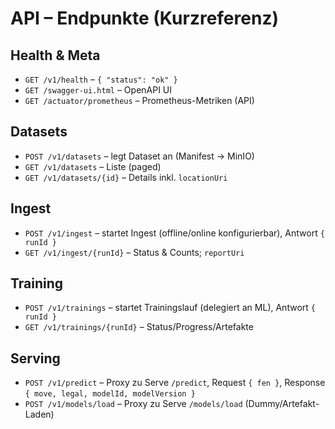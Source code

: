 # API – Endpunkte (Kurzreferenz)

## Health & Meta
- `GET /v1/health` – `{ "status": "ok" }`
- `GET /swagger-ui.html` – OpenAPI UI
- `GET /actuator/prometheus` – Prometheus-Metriken (API)

## Datasets
- `POST /v1/datasets` – legt Dataset an (Manifest → MinIO)
- `GET /v1/datasets` – Liste (paged)
- `GET /v1/datasets/{id}` – Details inkl. `locationUri`

## Ingest
- `POST /v1/ingest` – startet Ingest (offline/online konfigurierbar), Antwort `{ runId }`
- `GET /v1/ingest/{runId}` – Status & Counts; `reportUri`

## Training
- `POST /v1/trainings` – startet Trainingslauf (delegiert an ML), Antwort `{ runId }`
- `GET /v1/trainings/{runId}` – Status/Progress/Artefakte

## Serving
- `POST /v1/predict` – Proxy zu Serve `/predict`, Request `{ fen }`, Response `{ move, legal, modelId, modelVersion }`
- `POST /v1/models/load` – Proxy zu Serve `/models/load` (Dummy/Artefakt-Laden)
